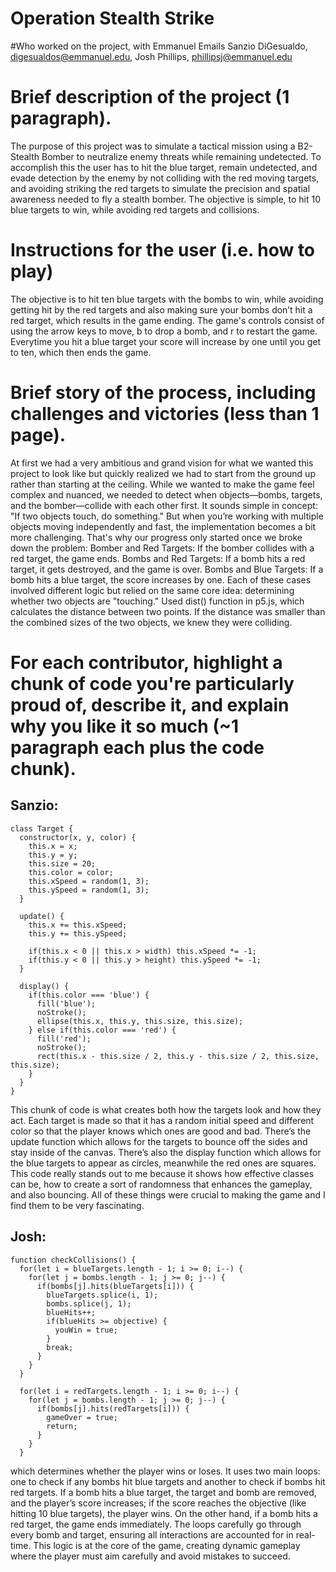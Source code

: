 # Operation Stealth Strike

#Who worked on the project, with Emmanuel Emails
Sanzio DiGesualdo, digesualdos@emmanuel.edu, Josh Phillips, phillipsj@emmanuel.edu
# Brief description of the project (1 paragraph).
The purpose of this project was to simulate a tactical mission using a B2- Stealth Bomber to neutralize enemy threats while remaining undetected. To accomplish this the user has to hit the blue target, remain undetected, and evade detection by the enemy by not colliding with the red moving targets, and avoiding striking the red targets to simulate the precision and spatial awareness needed to fly a stealth bomber. The objective is simple, to hit 10 blue targets to win, while avoiding red targets and collisions.
# Instructions for the user (i.e. how to play)
The objective is to hit ten blue targets with the bombs to win, while avoiding getting hit by the red targets and also making sure your bombs don’t hit a red target, which results in the game ending. The game's controls consist of using the arrow keys to move, b to drop a bomb, and r to restart the game. Everytime you hit a blue target your score will increase by one until you get to ten, which then ends the game.
# Brief story of the process, including challenges and victories (less than 1 page).
At first we had a very ambitious and grand vision for what we wanted this project to look like but quickly realized we had to start from the ground up rather than starting at the ceiling. While we wanted to make the game feel complex and nuanced, we needed to detect when objects—bombs, targets, and the bomber—collide with each other first. It sounds simple in concept: "If two objects touch, do something." But when you’re working with multiple objects moving independently and fast, the implementation becomes a bit more challenging. That's why our progress only started once we broke down the problem:
Bomber and Red Targets: If the bomber collides with a red target, the game ends.
Bombs and Red Targets: If a bomb hits a red target, it gets destroyed, and the game is over.
Bombs and Blue Targets: If a bomb hits a blue target, the score increases by one.
Each of these cases involved different logic but relied on the same core idea: determining whether two objects are "touching." Used dist() function in p5.js, which calculates the distance between two points. If the distance was smaller than the combined sizes of the two objects, we knew they were colliding.

# For each contributor, highlight a chunk of code you're particularly proud of, describe it, and explain why you like it so much (~1 paragraph each plus the code chunk).

## Sanzio: 
```
class Target {
  constructor(x, y, color) {
    this.x = x;
    this.y = y;
    this.size = 20;
    this.color = color;
    this.xSpeed = random(1, 3);
    this.ySpeed = random(1, 3);
  }

  update() {
    this.x += this.xSpeed;
    this.y += this.ySpeed;

    if(this.x < 0 || this.x > width) this.xSpeed *= -1;
    if(this.y < 0 || this.y > height) this.ySpeed *= -1;
  }

  display() {
    if(this.color === 'blue') {
      fill('blue');
      noStroke();
      ellipse(this.x, this.y, this.size, this.size);
    } else if(this.color === 'red') {
      fill('red');
      noStroke();
      rect(this.x - this.size / 2, this.y - this.size / 2, this.size, this.size);
    }
  }
}
```
This chunk of code is what creates both how the targets look and how they act. Each target is made so that it has a random initial speed and different color so that the player knows which ones are good and bad. There’s the update function which allows for the targets to bounce off the sides and stay inside of the canvas. There’s also the display function which allows for the blue targets to appear as circles, meanwhile the red ones are squares. This code really stands out to me because it shows how effective classes can be, how to create a sort of randomness that enhances the gameplay, and also bouncing. All of these things were crucial to making the game and I find them to be very fascinating. 

## Josh:
```
function checkCollisions() {
  for(let i = blueTargets.length - 1; i >= 0; i--) {
    for(let j = bombs.length - 1; j >= 0; j--) {
      if(bombs[j].hits(blueTargets[i])) {
        blueTargets.splice(i, 1);
        bombs.splice(j, 1);
        blueHits++;
        if(blueHits >= objective) {
          youWin = true;
        }
        break;
      }
    }
  }

  for(let i = redTargets.length - 1; i >= 0; i--) {
    for(let j = bombs.length - 1; j >= 0; j--) {
      if(bombs[j].hits(redTargets[i])) {
        gameOver = true;
        return;
      }
    }
  }
```
which determines whether the player wins or loses. It uses two main loops: one to check if any bombs hit blue targets and another to check if bombs hit red targets. If a bomb hits a blue target, the target and bomb are removed, and the player’s score increases; if the score reaches the objective (like hitting 10 blue targets), the player wins. On the other hand, if a bomb hits a red target, the game ends immediately. The loops carefully go through every bomb and target, ensuring all interactions are accounted for in real-time. This logic is at the core of the game, creating dynamic gameplay where the player must aim carefully and avoid mistakes to succeed.